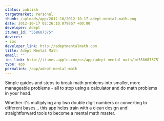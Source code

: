 ```yaml
--- 
status: publish
targetMarket: Personal
thumb: /uploads/app/2012-10/2012-10-17-adept-mental-math.png
date: 2012-10-17 02:26:10.079867 +00:00
developer: Adept
itunes_id: "558687375"
devices: 
- ios
developer_link: http://adeptmentalmath.com
title: Adept Mental Math
email: ""
ios_link: http://itunes.apple.com/us/app/adept-mental-math/id558687375?ls=1%26mt=8
type: app
permalink: /app/adept-mental-math
---
```


Simple guides and steps to break math problems into smaller, more manageable problems - all to stop using a calculator and do math problems in your head.  

Whether it's multiplying any two double digit numbers or converting to different bases... this app helps train with a clean design and straightforward tools to become a mental math master.
